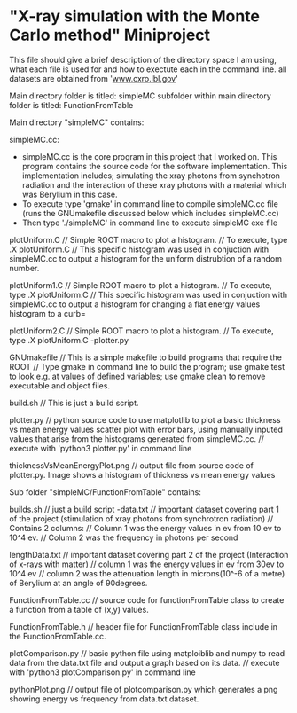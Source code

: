# "X-ray simulation with the Monte Carlo method" Miniproject

This file should give a brief description of the directory space I am using, what each file is used for and how to exectute each in the command line.
all datasets are obtained from 'www.cxro.lbl.gov'

Main directory folder is titled: simpleMC
subfolder within main directory folder is titled: FunctionFromTable

Main directory "simpleMC" contains:

simpleMC.cc:
- simpleMC.cc is the core program in this project that I worked on. This program contains the source code for the software implementation. This implementation includes; simulating the xray photons from synchotron radiation and the interaction of these xray photons with a material which was Berylium in this case.
- To execute type 'gmake' in command line to compile simpleMC.cc file (runs the GNUmakefile discussed below which includes simpleMC.cc)
- Then type './simpleMC' in command line to execute simpleMC exe file

plotUniform.C
// Simple ROOT macro to plot a histogram.
// To execute, type .X plotUniform.C
//  This specific histogram was used in conjuction with simpleMC.cc to output a histogram for the uniform distrubtion of a random number.

plotUniform1.C
// Simple ROOT macro to plot a histogram.
// To execute, type .X plotUniform.C
// This specific histogram was used in conjuction with simpleMC.cc to output a histogram for changing a flat energy values histogram to a curb=

plotUniform2.C
// Simple ROOT macro to plot a histogram.
// To execute, type .X plotUniform.C
-plotter.py

GNUmakefile
// This is a simple makefile to build programs that require the ROOT
//  Type gmake in command line to build the program; use gmake test to look e.g. at values of defined variables; use gmake clean to remove executable and object files.  

build.sh
// This is just a build script.

plotter.py
// python source code to use matplotlib to plot a basic thickness vs mean energy values scatter plot with error bars, using manually inputed values that arise from the histograms generated from simpleMC.cc.
// execute with 'python3 plotter.py' in command line

thicknessVsMeanEnergyPlot.png
// output file from source code of plotter.py. Image shows a histogram of thickness vs mean energy values 




Sub folder "simpleMC/FunctionFromTable" contains:

builds.sh
// just a build script 
-data.txt
// important dataset covering part 1 of the project (stimulation of xray photons from synchrotron radiation)
// Contains 2 columns: 
// Column 1 was the energy values in ev from 10 ev to 10^4 ev.
// Column 2 was the frequency in photons per second

lengthData.txt
// important dataset covering part 2 of the project (Interaction of x-rays with matter)
// column 1 was the energy values in ev from 30ev to 10^4 ev
// column 2 was the attenuation length in microns(10^-6 of a metre) of Berylium at an angle of 90degrees.

FunctionFromTable.cc
// source code for functionFromTable class to create a function from a table of (x,y) values.

FunctionFromTable.h
// header file for FunctionFromTable class include in the FunctionFromTable.cc.

plotComparison.py
// basic python file using matploiblib and numpy to read data from the data.txt file and output a graph based on its data. 
// execute with 'python3 plotComparison.py' in command line

pythonPlot.png
// output file of plotcomparison.py which generates a png showing energy vs frequency from data.txt dataset.


